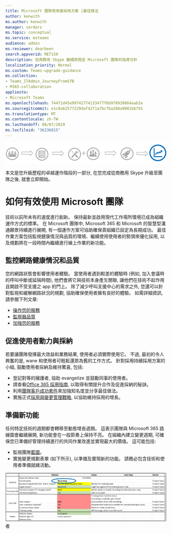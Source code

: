 ```yaml
---
title: Microsoft 團隊使用者採用方案 |最佳做法
author: kenwith
ms.author: kenwith
manager: serdars
ms.topic: conceptual
ms.service: msteams
audience: admin
ms.reviewer: dearbeen
search.appverid: MET150
description: 從商務用 Skype 繼續旅程至 Microsoft 團隊的指導方針
localization_priority: Normal
ms.custom: Teams-upgrade-guidance
ms.collection:
- Teams_ITAdmin_JourneyFromSfB
- M365-collaboration
appliesto:
- Microsoft Teams
ms.openlocfilehash: 74471d45e99742774133477f6b978939864aab2e
ms.sourcegitcommit: e1c8a62577229daf42f1a7bcfba268a9001bb791
ms.translationtype: MT
ms.contentlocale: zh-TW
ms.lasthandoff: 08/07/2019
ms.locfileid: "36236815"
---
```

![升級歷程圖表, 強調卓越運作階段](media/upgrade-banner-op-excellence.png "升級歷程階段, 重點放在卓越運作階段")

本文是您升級歷程的卓越運作階段的一部分, 在您完成從商務用 Skype 升級至團隊之後, 就會立即開始。

# <a name="how-to-use-microsoft-teams-effectively"></a>如何有效使用 Microsoft 團隊

技術以前所未有的速度進行創新。 保持最新並啟用現代工作場所環境已成為組織運作方式的標準。 在 Microsoft 團隊中, Microsoft 365 和 Microsoft 的智慧型溝通願景持續進行展開, 有一個運作方案可協助確保貴組織已設定為長期成功。 最佳作業方案包括監視健康情況與品質的環境、繼續使用使用者的勢頭來優化採用, 以及規劃將在一段時間內繼續進行線上作業的新功能。

## <a name="monitor-for-network-health-and-quality"></a>監控網路健康情況和品質

您的網路狀態會影響使用者體驗。 當使用者遇到較差的體驗時 (例如, 加入會議時的呼叫中斷或延隔時間), 他們會將它與技術本身產生關聯, 讓他們在技術不起作用且開啟不受支援之 app 的門上。 除了減少呼叫支援中心的需求之外, 您還可以針對監視和緩解網路狀況的規劃, 協助確保使用者擁有良好的體驗。 如需詳細資訊, 請參閱下列文章:

- [操作您的服務](upgrade-operate-my-service.md)
- [監視器品質](upgrade-monitor-quality.md)
- [加強您的服務](upgrade-enhance-my-service.md)

## <a name="drive-user-momentum-and-adoption"></a>促進使用者動力與採納

若要讓團隊發揮最大效益和業務結果, 使用者必須實際使用它。 不過, 最初的令人興奮的是, wane 和使用者可輕鬆還原為舊的工作方式。 針對採用持續採用方案的小組, 鼓勵使用者採納及維持驚喜, 包括:

- 登記對等的擁護者, 協助 evangelize 並鼓勵同事的使用者。
- 請查看[Office 365 採用指南](https://go.microsoft.com/fwlink/?linkid=859045), 以取得有關提升合作及促進採納的秘訣。
- 利用[團隊客戶成功套件](https://download.microsoft.com/download/A/E/9/AE984CD4-CF4B-41E7-9ABD-6735E3F01897/MicrosoftTeamsCustomerSuccessKit.zip)來加強知名度並分享最佳做法。
- 實施正式[採用與變更管理戰略](http://www.successwithteams.com/), 以協助維持採用的增長。

## <a name="prepare-for-new-functionality"></a>準備新功能

任何特定技術的週期都會轉移至動態增長週期。 這表示團隊與 Microsoft 365 路線圖會繼續展開, 新功能會在一般節奏上保持不亮。 在組織內建立變更週期, 可確保您已準備好管理持續進行的共同作業改進並實現最大的價值。 這可能包括:

- 監視團隊[藍圖](https://products.office.com/business/office-365-roadmap?filters=microsoft%20teams)。
- 實施變更規劃表單 (如下所示), 以準備及實現新的功能。 請務必包含技術和使用者準備就緒活動。


![顯示預期發行日期和記事的範例表單](media/upgrade-change-plan-form.png "[範例] 表單顯示關於新功能的預期發行日期和記事, 並列有後續步驟和擁有")者
